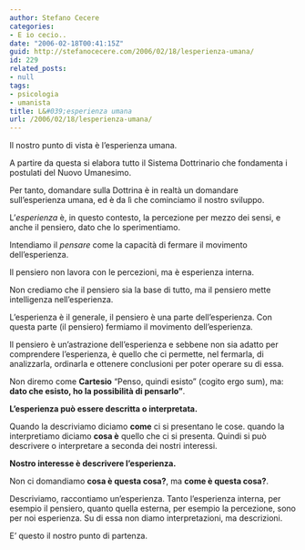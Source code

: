 ```yaml
---
author: Stefano Cecere
categories:
- E io cecio..
date: "2006-02-18T00:41:15Z"
guid: http://stefanocecere.com/2006/02/18/lesperienza-umana/
id: 229
related_posts:
- null
tags:
- psicologia
- umanista
title: L&#039;esperienza umana
url: /2006/02/18/lesperienza-umana/
---
```


Il nostro punto di vista è l&#8217;esperienza umana.
  
A partire da questa si elabora tutto il Sistema Dottrinario che fondamenta i postulati del Nuovo Umanesimo.
  
Per tanto, domandare sulla Dottrina è in realtà un domandare sull&#8217;esperienza umana, ed è da lì che cominciamo il nostro sviluppo.
  
L&#8217;_esperienza_ è, in questo contesto, la percezione per mezzo dei sensi, e anche il pensiero, dato che lo sperimentiamo.
  
Intendiamo il _pensare_ come la capacità di fermare il movimento dell&#8217;esperienza.
  
Il pensiero non lavora con le percezioni, ma è esperienza interna.
  
Non crediamo che il pensiero sia la base di tutto, ma il pensiero mette intelligenza nell&#8217;esperienza.
  
L&#8217;esperienza è il generale, il pensiero è una parte dell&#8217;esperienza. Con questa parte (il pensiero) fermiamo il movimento dell&#8217;esperienza.
  
Il pensiero è un&#8217;astrazione dell&#8217;esperienza e sebbene non sia adatto per comprendere l&#8217;esperienza, è quello che ci permette, nel fermarla, di analizzarla, ordinarla e ottenere conclusioni per poter operare su di essa.
  
Non diremo come **Cartesio** &#8220;Penso, quindi esisto&#8221; (cogito ergo sum), ma: **dato che esisto, ho la possibilità di pensarlo&#8221;**.

**L&#8217;esperienza può essere descritta o interpretata.**
  
Quando la descriviamo diciamo **come** ci si presentano le cose. quando la interpretiamo diciamo **cosa è** quello che ci si presenta. Quindi si può descrivere o interpretare a seconda dei nostri interessi.
  
**Nostro interesse è descrivere l&#8217;esperienza.**
  
Non ci domandiamo **cosa è questa cosa?**, ma **come è questa cosa?**.
  
Descriviamo, raccontiamo un&#8217;esperienza. Tanto l&#8217;esperienza interna, per esempio il pensiero, quanto quella esterna, per esempio la percezione, sono per noi esperienza. Su di essa non diamo interpretazioni, ma descrizioni.
  
E&#8217; questo il nostro punto di partenza.